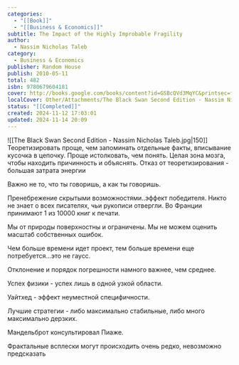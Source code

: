 ```yaml
---
categories:
  - "[[Book]]"
  - "[[Business & Economics]]"
subtitle: The Impact of the Highly Improbable Fragility
author:
  - Nassim Nicholas Taleb
category:
  - Business & Economics
publisher: Random House
publish: 2010-05-11
total: 482
isbn: 9780679604181
cover: http://books.google.com/books/content?id=GSBcQVd3MqYC&printsec=frontcover&img=1&zoom=1&edge=curl&source=gbs_api
localCover: Other/Attachments/The Black Swan Second Edition - Nassim Nicholas Taleb.jpg
status: "[[Completed]]"
created: 2024-11-12 17:03:01
updated: 2024-11-14 20:09
---
```


![[The Black Swan Second Edition - Nassim Nicholas Taleb.jpg|150]]
Теоретизировать проще, чем запоминать отдельные факты, вписывание кусочка в цепочку. Проще истолковать, чем понять. Целая зона мозга, чтобы находить причинность и объяснять. Отказ от теоретизирования - большая затрата энергии

Важно не то, что ты говоришь, а как ты говоришь.

Пренебрежение скрытыми возможностями..эффект победителя. Никто не знает о всех писателях, чьи рукописи отвергли. Во Франции принимают 1 из 10000 книг к печати.

Мы от природы поверхностны и ограничены.
Мы не можем оценить масштаб собственных ошибок.

Чем больше времени идет проект, тем больше времени еще потребуется...это не гаусс.

Отклонение и порядок погрешности намного важнее, чем среднее.

Успех физики - успех лишь в одной узкой области.

Уайтхед - эффект неуместной специфичности.

Лучшие стратегии - либо максимально стабильные, либо много максимально дерзких.

Мандельброт консультировал Пиаже.

Фрактальные всплески могут происходить очень редко, невозможно предсказать